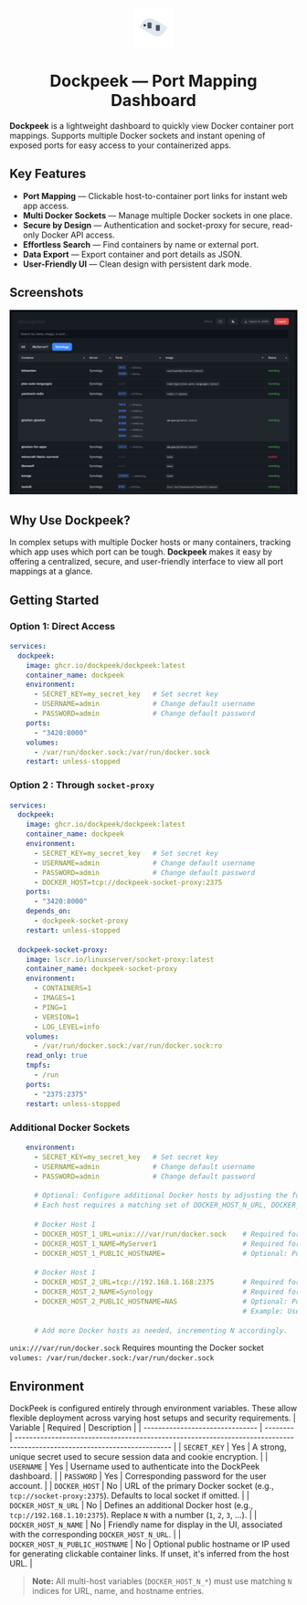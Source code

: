 <p align="center">
  <a href="https://github.com/dockpeek/dockpeek">
    <img src="static/logo_2.svg" alt="dockpeek logo" width="70" height="70"/>
  </a>
</p>
<h1 align="center">Dockpeek — Port Mapping Dashboard</h1>

**Dockpeek** is a lightweight dashboard to quickly view Docker container port mappings. Supports multiple Docker sockets and instant opening of exposed ports for easy access to your containerized apps.

## Key Features

- **Port Mapping** — Clickable host-to-container port links for instant web app access.  
- **Multi Docker Sockets** — Manage multiple Docker sockets in one place.  
- **Secure by Design** — Authentication and socket-proxy for secure, read-only Docker API access.  
- **Effortless Search** — Find containers by name or external port.  
- **Data Export** — Export container and port details as JSON.  
- **User-Friendly UI** — Clean design with persistent dark mode.

## Screenshots

<p align="left">
  <img src="screenshot.png" alt="Night mode" width="800" />
</p>

## Why Use Dockpeek?

In complex setups with multiple Docker hosts or many containers, tracking which app uses which port can be tough. **Dockpeek** makes it easy by offering a centralized, secure, and user-friendly interface to view all port mappings at a glance.

## Getting Started

### Option 1: Direct Access
```yaml
services:
  dockpeek:
    image: ghcr.io/dockpeek/dockpeek:latest
    container_name: dockpeek
    environment:
      - SECRET_KEY=my_secret_key   # Set secret key
      - USERNAME=admin             # Change default username
      - PASSWORD=admin             # Change default password
    ports:
      - "3420:8000"
    volumes:
      - /var/run/docker.sock:/var/run/docker.sock
    restart: unless-stopped
```

### Option 2 : Through `socket-proxy`


```yaml
services:
  dockpeek:
    image: ghcr.io/dockpeek/dockpeek:latest
    container_name: dockpeek
    environment:
      - SECRET_KEY=my_secret_key   # Set secret key
      - USERNAME=admin             # Change default username
      - PASSWORD=admin             # Change default password
      - DOCKER_HOST=tcp://dockpeek-socket-proxy:2375
    ports:
      - "3420:8000"
    depends_on:
      - dockpeek-socket-proxy
    restart: unless-stopped

  dockpeek-socket-proxy:
    image: lscr.io/linuxserver/socket-proxy:latest
    container_name: dockpeek-socket-proxy
    environment:
      - CONTAINERS=1
      - IMAGES=1
      - PING=1
      - VERSION=1
      - LOG_LEVEL=info
    volumes:
      - /var/run/docker.sock:/var/run/docker.sock:ro
    read_only: true
    tmpfs:
      - /run
    ports:
      - "2375:2375"
    restart: unless-stopped
```

### Additional Docker Sockets
```yaml
    environment:
      - SECRET_KEY=my_secret_key   # Set secret key
      - USERNAME=admin             # Change default username
      - PASSWORD=admin             # Change default password

      # Optional: Configure additional Docker hosts by adjusting the following.
      # Each host requires a matching set of DOCKER_HOST_N_URL, DOCKER_HOST_N_NAME, and optionally DOCKER_HOST_N_PUBLIC_HOSTNAME.
      
      # Docker Host 1
      - DOCKER_HOST_1_URL=unix:///var/run/docker.sock    # Required for DOCKER_HOST_N: URL of the additional Docker host.
      - DOCKER_HOST_1_NAME=MyServer1                     # Required for DOCKER_HOST_N: Display name shown in the UI.
      - DOCKER_HOST_1_PUBLIC_HOSTNAME=                   # Optional: Public hostname or IP for clickable links. If empty, inferred from the URL.

      # Docker Host 1
      - DOCKER_HOST_2_URL=tcp://192.168.1.168:2375       # Required for DOCKER_HOST_N: URL of the additional Docker proxy.
      - DOCKER_HOST_2_NAME=Synology                      # Required for DOCKER_HOST_N: Display name shown in the UI.
      - DOCKER_HOST_2_PUBLIC_HOSTNAME=NAS                # Optional: Public hostname or IP for clickable links. If empty, inferred from the URL. 
                                                         # Example: Use device name like 'NAS' for easier access via Tailscale.                         

      # Add more Docker hosts as needed, incrementing N accordingly.

```
   `unix:///var/run/docker.sock`   Requires mounting the Docker socket `volumes: /var/run/docker.sock:/var/run/docker.sock`


  ## Environment

DockPeek is configured entirely through environment variables. These allow flexible deployment across varying host setups and security requirements.
| Variable                        | Required | Description                                                                                                              |
| ------------------------------- | -------- | ------------------------------------------------------------------------------------------------------------------------ |
| `SECRET_KEY`                    | Yes      | A strong, unique secret used to secure session data and cookie encryption.                                               |
| `USERNAME`                      | Yes      | Username used to authenticate into the DockPeek dashboard.                                                               |
| `PASSWORD`                      | Yes      | Corresponding password for the user account.                                                                             |
| `DOCKER_HOST`                   | No       | URL of the primary Docker socket (e.g., `tcp://socket-proxy:2375`). Defaults to local socket if omitted.                 |
| `DOCKER_HOST_N_URL`             | No       | Defines an additional Docker host (e.g., `tcp://192.168.1.10:2375`). Replace `N` with a number (`1`, `2`, `3`, ...).     |
| `DOCKER_HOST_N_NAME`            | No       | Friendly name for display in the UI, associated with the corresponding `DOCKER_HOST_N_URL`.                              |
| `DOCKER_HOST_N_PUBLIC_HOSTNAME` | No       | Optional public hostname or IP used for generating clickable container links. If unset, it's inferred from the host URL. |

> **Note:** All multi-host variables (`DOCKER_HOST_N_*`) must use matching `N` indices for URL, name, and hostname entries.

